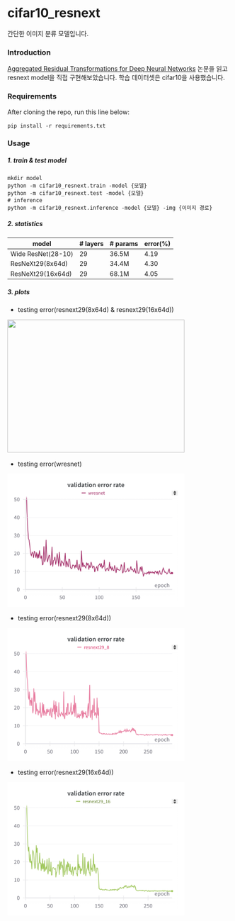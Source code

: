 # cifar10_resnext
간단한 이미지 분류 모델입니다.

### Introduction

[Aggregated Residual Transformations for Deep Neural Networks](https://arxiv.org/pdf/1611.05431) 논문을 읽고 resnext model을 직접 구현해보았습니다.
학습 데이터셋은 cifar10을 사용했습니다.


### Requirements
After cloning the repo, run this line below:
```
pip install -r requirements.txt
```

### Usage

##### 1. train & test model
```
mkdir model
python -m cifar10_resnext.train -model {모델}
python -m cifar10_resnext.test -model {모델}
# inference
python -m cifar10_resnext.inference -model {모델} -img {이미지 경로}
```

##### 2. statistics
| model              | # layers | # params | error(%) |
|--------------------|:---------|----------|----------|
| Wide ResNet(28-10) | 29       | 36.5M    | 4.19     |
| ResNeXt29(8x64d)   | 29       | 34.4M    | 4.30     |
| ResNeXt29(16x64d)  | 29       | 68.1M    | 4.05     |


##### 3. plots
- testing error(resnext29(8x64d) & resnext29(16x64d))

<img src="./result/resnext.png" width="400" height="300">

- testing error(wresnet)

<img src="./result/wresnet_test.png" width="400" height="300">

- testing error(resnext29(8x64d))

<img src="./result/resnext29(8x64d)_test.png" width="400" height="300">

- testing error(resnext29(16x64d))

<img src="./result/resnext29(16x64d)_test.png" width="400" height="300">
